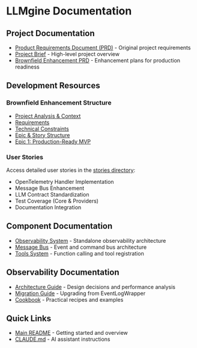 # LLMgine Documentation

## Project Documentation

- [Product Requirements Document (PRD)](./prd.md) - Original project requirements
- [Project Brief](./brief.md) - High-level project overview
- [Brownfield Enhancement PRD](./brownfield-prd/index.md) - Enhancement plans for production readiness

## Development Resources

### Brownfield Enhancement Structure
- [Project Analysis & Context](./brownfield-prd/intro-project-analysis-and-context.md)
- [Requirements](./brownfield-prd/requirements.md)
- [Technical Constraints](./brownfield-prd/technical-constraints-and-integration-requirements.md)
- [Epic & Story Structure](./brownfield-prd/epic-and-story-structure.md)
- [Epic 1: Production-Ready MVP](./brownfield-prd/epic-1-complete-production-ready-mvp-with-standalone-observability.md)

### User Stories
Access detailed user stories in the [stories directory](./stories/index.md):
- OpenTelemetry Handler Implementation
- Message Bus Enhancement
- LLM Contract Standardization
- Test Coverage (Core & Providers)
- Documentation Integration

## Component Documentation

- [Observability System](../src/llmgine/observability/README.md) - Standalone observability architecture
- [Message Bus](../src/llmgine/bus/README.md) - Event and command bus architecture
- [Tools System](../src/llmgine/llm/tools/README.md) - Function calling and tool registration

## Observability Documentation

- [Architecture Guide](./observability-architecture.md) - Design decisions and performance analysis
- [Migration Guide](./observability-migration-guide.md) - Upgrading from EventLogWrapper
- [Cookbook](./observability-cookbook.md) - Practical recipes and examples

## Quick Links

- [Main README](../README.md) - Getting started and overview
- [CLAUDE.md](../CLAUDE.md) - AI assistant instructions